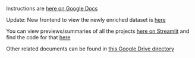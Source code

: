 Instructions are [here on Google Docs](https://docs.google.com/document/d/1M1C-ya0WQ1eEZpSMYB4ccLGJ8ctHM4kKZhkU0vxxO9Q/edit?tab=t.0#heading=h.yyqjou9klunq)

Update: New frontend to view the newly enriched dataset is [here](nwspk.github.io/political-awards-2025/)

You can view previews/summaries of all the projects [here on Streamlit](https://political-tech-awards-2025.streamlit.app/) and find the code for that [here](https://github.com/simonwisdom/political-tech-awards-2025)

Other related documents can be found in [this Google Drive directory](https://drive.google.com/drive/folders/1z8ATKiTcY545uNYLH_mSdopF6UNMH2Q8)

